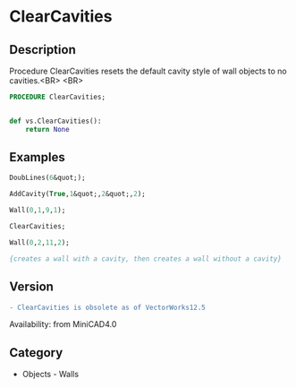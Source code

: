 # ClearCavities

## Description
Procedure ClearCavities resets the default cavity style of wall objects to no cavities.&lt;BR&gt;
&lt;BR&gt;


```pascal
PROCEDURE ClearCavities;
```

```python

def vs.ClearCavities():
    return None
```

## Examples
```pascal
DoubLines(6&quot;);

AddCavity(True,1&quot;,2&quot;,2);

Wall(0,1,9,1);

ClearCavities;

Wall(0,2,11,2);

{creates a wall with a cavity, then creates a wall without a cavity}
```

## Version
```diff
- ClearCavities is obsolete as of VectorWorks12.5
```

Availability: from MiniCAD4.0
## Category
* Objects - Walls

